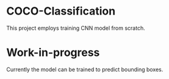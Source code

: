 # COCO-Classification

This project employs training CNN model from scratch.

# Work-in-progress

Currently the model can be trained to predict bounding boxes. 
